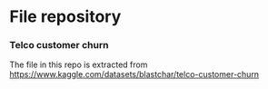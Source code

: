 # File repository

### Telco customer churn 

The file in this repo is extracted from https://www.kaggle.com/datasets/blastchar/telco-customer-churn 
